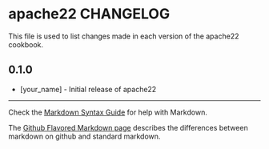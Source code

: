 apache22 CHANGELOG
==================

This file is used to list changes made in each version of the apache22 cookbook.

0.1.0
-----
- [your_name] - Initial release of apache22

- - -
Check the [Markdown Syntax Guide](http://daringfireball.net/projects/markdown/syntax) for help with Markdown.

The [Github Flavored Markdown page](http://github.github.com/github-flavored-markdown/) describes the differences between markdown on github and standard markdown.
